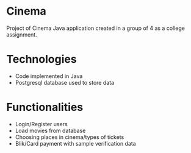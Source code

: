 # Cinema
Project of Cinema Java application created in a group of 4 as a college assignment.
# Technologies
- Code implemented in Java
- Postgresql database used to store data
# Functionalities
- Login/Register users 
- Load movies from database
- Choosing places in cinema/types of tickets
- Blik/Card payment with sample verification data
